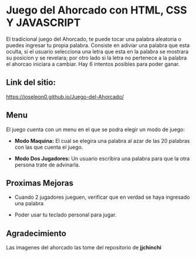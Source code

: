 # Juego del Ahorcado con HTML, CSS Y JAVASCRIPT

El tradicional juego del Ahorcado, te puede tocar una palabra aleatoria o puedes ingresar tu propia palabra. Consiste en adiviar una palabra que esta oculta, si el usuario selecciona una letra que esta en la palabra se mostrara su posicion y se revelara; por otro lado si la letra no pertenece a la palabra el ahorcao iniciara a cambiar. Hay 6 intentos posibles para poder ganar.

## Link del sitio:
https://joseleon0.github.io/Juego-del-Ahorcado/


## Menu
El juego cuenta con un menu en el que se podra elegir un modo de juego:  

+ **Modo Maquina:** El cual se elegira una palabra al azar de las 20 palabras con las que cuenta el juego.

+ **Modo Dos Jugadores:** Un usuario escribira una palabra para que la otra persona trate de advinarla.

## Proximas Mejoras
+ Cuando 2 jugadores jueguen, verificar que en verdad se haya ingresado una palabra

+ Poder usar tu teclado personal para jugar.

## Agradecimiento
Las imagenes del ahorcado las tome del repositorio de **jjchinchi**
